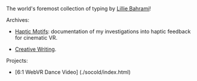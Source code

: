 The world's foremost collection of typing by [Lillie Bahrami](www.lilliebahrami.com)!

Archives:

* [Haptic Motifs](./hapticmotifsarchive.md): documentation of my investigations into haptic feedback for cinematic VR.
<!---* [Immersive Storytelling Analysis & Reviews](./immersivearchive.md): my sometimes euphoric, sometimes salty writing related to immersive and     interactive storytelling.--->
* [Creative Writing](./creativearchive.md).

Projects:

<!---* [The Glacier: Hypertext Narrative](./glacier/index.html)--->
* [6:1 WebVR Dance Video] (./socold/index.html)
